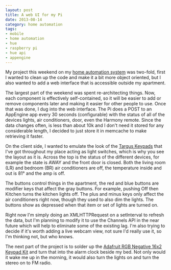 ```yaml
---
layout: post
title: A web UI for my Pi
date: 2013-08-14
category: home automation
tags:
- mobile
- home automation
- hue
- raspberry pi
- hue api
- appengine
---
```

My project this weekend on my [home automation system](https://github.com/petele/PiHomeControl) was two-fold, first I wanted to clean up the code and make it a bit more object oriented, but I also wanted to add a web interface that is accessible outside my apartment.

The largest part of the weekend was spent re-architecting things.  Now, each component is effectively self-contained, so it will be easier to add or remove components later and making it easier for other people to use.  Once that was done, I dug into the web interface.  The Pi does a POST to an AppEngine app every 30 seconds (configurable) with the status of all of the devices lights, air conditioners, door, even the Harmony remote.  Since the data changes often, is less than about 10k and I don't need it stored for any considerable length, I decided to just store it in memcache to make retrieving it faster.

On the client side, I wanted to emulate the look of the [Targus Keypads](targus.com/us/productdetail.aspx?regionId=7&sku=AKP10US) that I've got throughout my place acting as light switches, which is why you see the layout as it is.  Across the top is the status of the different devices, for example the state is AWAY and the front door is closed.  Both the living room (LR) and bedroom (BR) air conditioners are off, the temperature inside and out is 81&deg; and the amp is off.

The buttons control things in the apartment, the red and blue buttons are modifier keys that affect the gray buttons.  For example, pushing Off then Kitchen turns the kitchen lights off.  The plus and minus keys only affect the air conditioners right now, though they used to also dim the lights.  The buttons show as depressed when that item or set of lights are turned on.

Right now I'm simply doing an XMLHTTPRequest on a setInterval to refresh the data, but I'm planning to modify it to use the Channels API in the near future which will help to eliminate some of the existing lag.  I'm also trying to decide if it's worth adding a live webcam view, not sure I'd really use it, so I'm thinking not, but who knows.

The next part of the project is to solder up the [Adafruit RGB Negative 16x2 Keypad Kit](http://www.adafruit.com/products/1110) and turn that into the alarm clock beside my bed.  Not only would it wake me up in the morning, it would also turn the lights on and turn the stereo on to FM radio.

